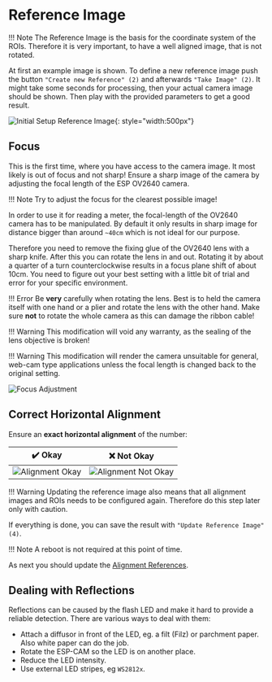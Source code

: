 # Reference Image

!!! Note
    The Reference Image is the basis for the coordinate system of the ROIs. Therefore it is very important, to have a well aligned image, that is not rotated. 

At first an example image is shown.
To define a new reference image push the button `"Create new Reference" (2)` and afterwards `"Take Image" (2)`. It might take some seconds for processing, then your actual camera image should be shown.
Then play with the provided parameters to get a good result.

![Initial Setup Reference Image](img/initial_setup_1_reference_image.jpg){: style="width:500px"}

## Focus

This is the first time, where you have access to the camera image. It most likely is out of focus and not sharp!
Ensure a sharp image of the camera by adjusting the focal length of the ESP OV2640 camera.

!!! Note
    Try to adjust the focus for the clearest possible image!

In order to use it for reading a meter, the focal-length  of the OV2640 camera has to be manipulated.
By default it only results in sharp image for distance bigger than around `~40cm` which is not ideal for our purpose.

Therefore you need to remove the fixing glue of the OV2640 lens with a sharp knife. After this you can rotate the lens in and out. Rotating it by about a quarter of a turn counterclockwise results in a focus plane shift of about 10cm. You need to figure out your best setting with a little bit of  trial and error for your specific environment.

!!! Error
    Be **very** carefully when rotating the lens. Best is to held the camera itself with one hand or a plier and rotate the lens with the other hand.
    Make sure **not** to rotate the whole camera as this can damage the ribbon cable!

!!! Warning
    This modification will void any warranty, as the sealing of the lens objective is broken!

!!! Warning
    This modification will render the camera unsuitable for general, web-cam type applications unless the focal length is changed back to the original setting.

![Focus Adjustment](img/focus_adjustment.jpg)

## Correct Horizontal Alignment

Ensure an **exact horizontal alignment** of the number:

| :heavy_check_mark: Okay     | :x: Not Okay                    |
| --------------------------- | ------------------------------- |
| ![Alignment Okay](img/alignment_okay.jpg) | ![Alignment Not Okay](img/alignment_not_okay.jpg) |

!!! Warning
    Updating the reference image also means that all alignment images and ROIs needs to be configured again.
    Therefore do this step later only with caution.

If everything is done, you can save the result with `"Update Reference Image" (4)`.

!!! Note
    A reboot is not required at this point of time.

As next you should update the [Alignment References](Alignment.md).

## Dealing with Reflections

Reflections can be caused by the flash LED and make it hard to provide a reliable detection.
There are various ways to deal with them:

- Attach a diffusor in front of the LED, eg. a filt (Filz) or parchment paper. Also white paper can do the job.
- Rotate the ESP-CAM so the LED is on another place.
- Reduce the LED intensity.
- Use external LED stripes, eg `WS2812x`.
